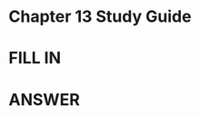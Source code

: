# Chapter 13 Study Guide

# FILL IN

# ANSWER

<!--stackedit_data:
eyJoaXN0b3J5IjpbLTQ3NTIwMzg5MV19
-->